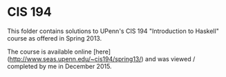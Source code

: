 # CIS 194

This folder contains solutions to UPenn's CIS 194 "Introduction to Haskell" course as offered in Spring 2013. 

The course is available online [here] (http://www.seas.upenn.edu/~cis194/spring13/) and was viewed / completed by me in December 2015.
